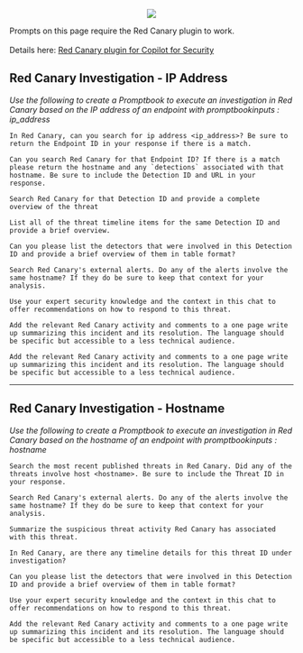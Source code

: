 <p align="center">
  <img src="https://github.com/rod-trent/Copilot-for-Security/blob/main/Images/redcanarylogo.png?raw=true" />
</p>
Prompts on this page require the Red Canary plugin to work.<br><br>
Details here: <a href="https://learn.microsoft.com/en-us/copilot/security/plugin-red-canary">Red Canary plugin for Copilot for Security</a>

## Red Canary Investigation - IP Address
_Use the following to create a Promptbook to execute an investigation in Red Canary based on the IP address of an endpoint with promptbookinputs : ip_address_
```
In Red Canary, can you search for ip address <ip_address>? Be sure to return the Endpoint ID in your response if there is a match.
```
```
Can you search Red Canary for that Endpoint ID? If there is a match please return the hostname and any `detections` associated with that hostname. Be sure to include the Detection ID and URL in your response.
```
```
Search Red Canary for that Detection ID and provide a complete overview of the threat
```
```
List all of the threat timeline items for the same Detection ID and provide a brief overview.
```
```
Can you please list the detectors that were involved in this Detection ID and provide a brief overview of them in table format?
```
```
Search Red Canary's external alerts. Do any of the alerts involve the same hostname? If they do be sure to keep that context for your analysis.
```
```
Use your expert security knowledge and the context in this chat to offer recommendations on how to respond to this threat.
```
```
Add the relevant Red Canary activity and comments to a one page write up summarizing this incident and its resolution. The language should be specific but accessible to a less technical audience.
```
```
Add the relevant Red Canary activity and comments to a one page write up summarizing this incident and its resolution. The language should be specific but accessible to a less technical audience.
```
---
## Red Canary Investigation - Hostname
_Use the following to create a Promptbook to execute an investigation in Red Canary based on the hostname of an endpoint with promptbookinputs : hostname_
```
Search the most recent published threats in Red Canary. Did any of the threats involve host <hostname>. Be sure to include the Threat ID in your response.
```
```
Search Red Canary's external alerts. Do any of the alerts involve the same hostname? If they do be sure to keep that context for your analysis.
```
```
Summarize the suspicious threat activity Red Canary has associated with this threat.
```
```
In Red Canary, are there any timeline details for this threat ID under investigation?
```
```
Can you please list the detectors that were involved in this Detection ID and provide a brief overview of them in table format?
```
```
Use your expert security knowledge and the context in this chat to offer recommendations on how to respond to this threat.
```
```
Add the relevant Red Canary activity and comments to a one page write up summarizing this incident and its resolution. The language should be specific but accessible to a less technical audience.
```
